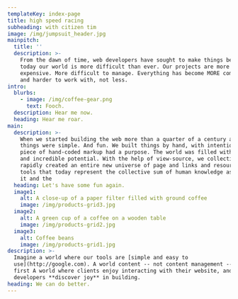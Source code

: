 ```yaml
---
templateKey: index-page
title: high speed racing
subheading: with citizen tim
image: /img/jumpsuit_header.jpg
mainpitch:
  title: ''
  description: >-
    From the dawn of time, web developers have sought to make things better. Yet
    today our world is more difficult than ever. Our projects are more
    expensive. More difficult to manage. Everything has become MORE complicated
    and harder to work with, not less. 
intro:
  blurbs:
    - image: /img/coffee-gear.png
      text: Fooch.
  description: Hear me now.
  heading: Hear me roar.
main:
  description: >-
    When we started building the web more than a quarter of a century ago,
    things were simple. And fun. We built things by hand, with intention. Every
    piece of hand-coded markup had a purpose. The world was filled with optimism
    and incredible potential. With the help of view-source, we collectively and
    rapidly created an entire new universe of page and links and resources and
    tools that today represent the collective sum of human knowledge as we know
    it and the 
  heading: Let's have some fun again.
  image1:
    alt: A close-up of a paper filter filled with ground coffee
    image: /img/products-grid3.jpg
  image2:
    alt: A green cup of a coffee on a wooden table
    image: /img/products-grid2.jpg
  image3:
    alt: Coffee beans
    image: /img/products-grid1.jpg
description: >-
  Imagine a world where our tools are [simple and easy to
  use](http://google.com). A world content -- not content management -- comes
  first A world where clients enjoy interacting with their website, and where
  developers **discover joy** in building.
heading: We can do better.
---
```


